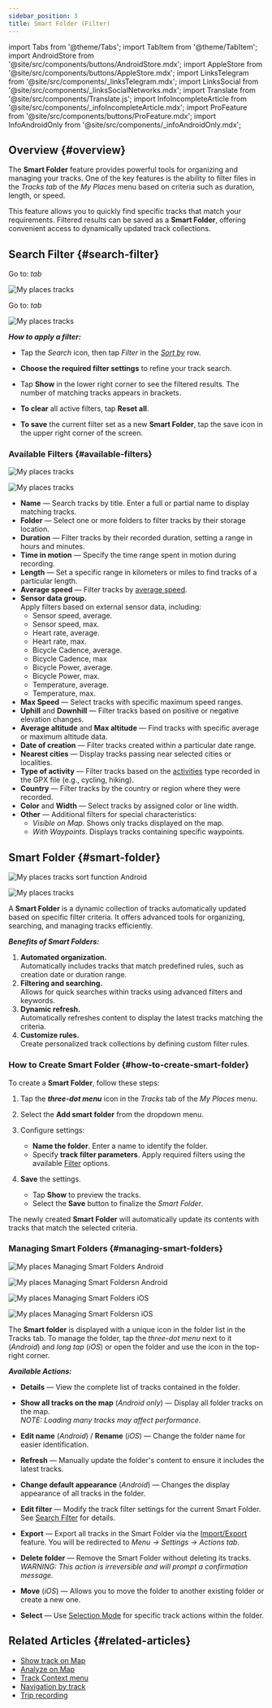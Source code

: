 ```yaml
---
sidebar_position: 3
title: Smart Folder (Filter)
---
```


import Tabs from '@theme/Tabs';
import TabItem from '@theme/TabItem';
import AndroidStore from '@site/src/components/buttons/AndroidStore.mdx';
import AppleStore from '@site/src/components/buttons/AppleStore.mdx';
import LinksTelegram from '@site/src/components/_linksTelegram.mdx';
import LinksSocial from '@site/src/components/_linksSocialNetworks.mdx';
import Translate from '@site/src/components/Translate.js';
import InfoIncompleteArticle from '@site/src/components/_infoIncompleteArticle.mdx';
import ProFeature from '@site/src/components/buttons/ProFeature.mdx';
import InfoAndroidOnly from '@site/src/components/_infoAndroidOnly.mdx';


## Overview {#overview}

The **Smart Folder** feature provides powerful tools for organizing and managing your tracks. One of the key features is the ability to filter files in the *Tracks tab* of the *My Places* menu based on criteria such as duration, length, or speed.  

This feature allows you to quickly find specific tracks that match your requirements. Filtered results can be saved as a **Smart Folder**, offering convenient access to dynamically updated track collections.


## Search Filter {#search-filter}

<Tabs groupId="operating-systems" queryString="current-os">

<TabItem value="android" label="Android">

Go to: *<Translate android="true" ids="shared_string_menu,shared_string_my_places,shared_string_gpx_files"/> tab*

![My places tracks](@site/static/img/personal/tracks/my_places_tracks_filter_2_andr.png)

</TabItem>

<TabItem value="ios" label="iOS">

Go to: *<Translate ios="true" ids="shared_string_menu,shared_string_my_places,shared_string_gpx_tracks"/> tab*

![My places tracks](@site/static/img/personal/tracks/my_places_tracks_filter_ios.png)

</TabItem>

</Tabs>

***How to apply a filter:***

- Tap the *Search* icon, then tap *Filter* in the [*Sort by*](./manage-tracks.md#sort-by) row.

- **Choose the required filter settings** to refine your track search.

- Tap **Show** in the lower right corner to see the filtered results. The number of matching tracks appears in brackets.

- **To clear** all active filters, tap **Reset all**.

- **To save** the current filter set as a new **Smart Folder**, tap the save icon in the upper right corner of the screen.


### Available Filters {#available-filters}

<Tabs groupId="operating-systems" queryString="current-os">

<TabItem value="android" label="Android">

![My places tracks](@site/static/img/personal/tracks/my_places_tracks_filter_andr.png)

</TabItem>

<TabItem value="ios" label="iOS">

![My places tracks](@site/static/img/personal/tracks/my_places_tracks_filter_2_ios.png)

</TabItem>

</Tabs>

- **Name** — Search tracks by title. Enter a full or partial name to display matching tracks.
- **Folder** — Select one or more folders to filter tracks by their storage location.
- **Duration** — Filter tracks by their recorded duration, setting a range in hours and minutes.
- **Time in motion** — Specify the time range spent in motion during recording.
- **Length** — Set a specific range in kilometers or miles to find tracks of a particular length.
- **Average speed** — Filter tracks by [average speed](../../widgets/info-widgets.md#average-speed).
- **Sensor data group.**  
    Apply filters based on external sensor data, including:
    - Sensor speed, average.
    - Sensor speed, max.
    - Heart rate, average.
    - Heart rate, max.
    - Bicycle Cadence, average.
    - Bicycle Cadence, max
    - Bicycle Power, average.
    - Bicycle Power, max.
    - Temperature, average.
    - Temperature, max.
- **Max Speed** — Select tracks with specific maximum speed ranges.
- **Uphill** and **Downhill** — Filter tracks based on positive or negative elevation changes.
- **Average altitude** and **Max altitude** — Find tracks with specific average or maximum altitude data.
- **Date of creation** — Filter tracks created within a particular date range.
- **Nearest cities** — Display tracks passing near selected cities or localities.
- **Type of activity** — Filter tracks based on the [activities](../../map/tracks/track-context-menu.md#track-activity-type) type recorded in the GPX file (e.g., cycling, hiking).
- **Country** — Filter tracks by the country or region where they were recorded.
- **Color** and **Width** — Select tracks by assigned color or line width.
- **Other** — Additional filters for special characteristics:
    - *Visible on Map*. Shows only tracks displayed on the map.
    - *With Waypoints*. Displays tracks containing specific waypoints.


## Smart Folder {#smart-folder}

<Tabs groupId="operating-systems" queryString="current-os">

<TabItem value="android" label="Android">

![My places tracks sort function Android](@site/static/img/personal/tracks/my_places_smart_folder_andr.png)

</TabItem>

<TabItem value="ios" label="iOS">

![My places tracks](@site/static/img/personal/tracks/my_places_smart_folder_ios.png)

</TabItem>

</Tabs>

A **Smart Folder** is a dynamic collection of tracks automatically updated based on specific filter criteria. It offers advanced tools for organizing, searching, and managing tracks efficiently.  

***Benefits of Smart Folders:***

1. **Automated organization.**  
    Automatically includes tracks that match predefined rules, such as creation date or duration range.
2. **Filtering and searching.**  
    Allows for quick searches within tracks using advanced filters and keywords.
3. **Dynamic refresh.**  
    Automatically refreshes content to display the latest tracks matching the criteria.
4. **Customize rules.**  
    Create personalized track collections by defining custom filter rules.


### How to Create Smart Folder {#how-to-create-smart-folder}

To create a **Smart Folder**, follow these steps:

1. Tap the ***three-dot menu*** icon in the *Tracks* tab of the *My Places* menu.

2. Select the **Add smart folder** from the dropdown menu.

3. Configure settings:
   - **Name the folder**. Enter a name to identify the folder.
   - Specify **track filter parameters**. Apply required filters using the available [Filter](#available-filters) options.

4. **Save** the settings.
    - Tap **Show** to preview the tracks.
    - Select the **Save** button to finalize the *Smart Folder*.

The newly created **Smart Folder** will automatically update its contents with tracks that match the selected criteria.


### Managing Smart Folders {#managing-smart-folders}

<Tabs groupId="operating-systems" queryString="current-os">

<TabItem value="android" label="Android">

![My places Managing Smart Folders Android](@site/static/img/personal/tracks/my_places_smart_folder_2-1_andr.png)

![My places Managing Smart Foldersn Android](@site/static/img/personal/tracks/my_places_smart_folder_3_andr.png)

</TabItem>

<TabItem value="ios" label="iOS">

![My places Managing Smart Folders iOS](@site/static/img/personal/tracks/folder_menu_2_ios.png)

![My places Managing Smart Foldersn iOS](@site/static/img/personal/tracks/my_places_smart_folder_2_ios.png)

</TabItem>

</Tabs>

The **Smart folder** is displayed with a unique icon in the folder list in the Tracks tab. To manage the folder, tap the *three-dot menu* next to it (*Android*) and *long tap* (*iOS*) or open the folder and use the icon in the top-right corner.

***Available Actions:***

- **Details** — View the complete list of tracks contained in the folder.

- **Show all tracks on the map** (*Android only*) — Display all folder tracks on the map.  
    *NOTE: Loading many tracks may affect performance.*

- **Edit name** (*Android*) / **Rename** (*iOS*) — Change the folder name for easier identification.

- **Refresh** — Manually update the folder's content to ensure it includes the latest tracks.

- **Change default appearance** (*Android*) — Changes the display appearance of all tracks in the folder.

- **Edit filter** — Modify the track filter settings for the current Smart Folder. See [Search Filter](#search-filter) for details.

- **Export** — Export all tracks in the Smart Folder via the [Import/Export](../../personal/import-export.md) feature. You will be redirected to *Menu → Settings → Actions tab*.

- **Delete folder** — Remove the Smart Folder without deleting its tracks.  
    *WARNING: This action is irreversible and will prompt a confirmation message.*

- **Move** (*iOS*) — Allows you to move the folder to another existing folder or create a new one.

- **Select** — Use [Selection Mode](./manage-tracks.md#selection-mode) for specific track actions within the folder.


## Related Articles {#related-articles}

- [Show track on Map](../../map/tracks/index.md)
- [Analyze on Map](../../map/tracks/index.md#analyze-track-on-map)
- [Track Context menu](../../map/tracks/track-context-menu.md)
- [Navigation by track](../../navigation/setup/gpx-navigation.md)
- [Trip recording](../../plugins/trip-recording.md)


